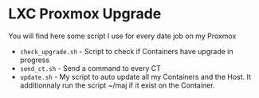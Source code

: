 # LXC Proxmox Upgrade

You will find here some script I use for every date job on my Proxmox

- `check_upgrade.sh` - Script to check if Containers have upgrade in progress
- `send_ct.sh` - Send a command to every CT
- `update.sh` - My script to auto update all my Containers and the Host. It additionnaly run the script ~/maj if it exist on the Container.

